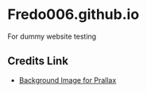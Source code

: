 # Fredo006.github.io
For dummy website testing


## Credits Link

- [Background Image for Prallax](https://www.wallpaperflare.com/digital-digital-art-artwork-fantasy-art-drawing-painting-wallpaper-gjwku/download)
